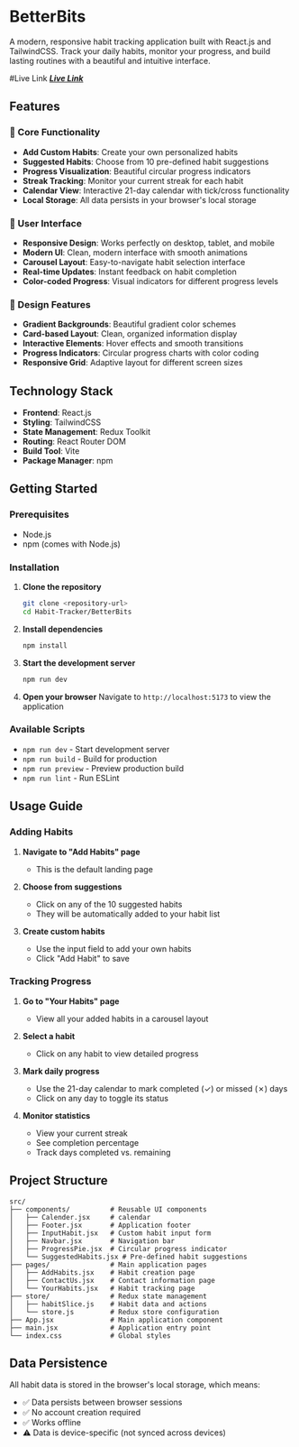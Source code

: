 # BetterBits

A modern, responsive habit tracking application built with React.js and TailwindCSS. Track your daily habits, monitor your progress, and build lasting routines with a beautiful and intuitive interface.

#Live Link
[***Live Link***]([])

## Features

### 🎯 Core Functionality
- **Add Custom Habits**: Create your own personalized habits
- **Suggested Habits**: Choose from 10 pre-defined habit suggestions
- **Progress Visualization**: Beautiful circular progress indicators
- **Streak Tracking**: Monitor your current streak for each habit
- **Calendar View**: Interactive 21-day calendar with tick/cross functionality
- **Local Storage**: All data persists in your browser's local storage

### 📱 User Interface
- **Responsive Design**: Works perfectly on desktop, tablet, and mobile
- **Modern UI**: Clean, modern interface with smooth animations
- **Carousel Layout**: Easy-to-navigate habit selection interface
- **Real-time Updates**: Instant feedback on habit completion
- **Color-coded Progress**: Visual indicators for different progress levels

### 🎨 Design Features
- **Gradient Backgrounds**: Beautiful gradient color schemes
- **Card-based Layout**: Clean, organized information display
- **Interactive Elements**: Hover effects and smooth transitions
- **Progress Indicators**: Circular progress charts with color coding
- **Responsive Grid**: Adaptive layout for different screen sizes

## Technology Stack

- **Frontend**: React.js 
- **Styling**: TailwindCSS 
- **State Management**: Redux Toolkit
- **Routing**: React Router DOM
- **Build Tool**: Vite
- **Package Manager**: npm

## Getting Started

### Prerequisites
- Node.js 
- npm (comes with Node.js)

### Installation

1. **Clone the repository**
   ```bash
   git clone <repository-url>
   cd Habit-Tracker/BetterBits
   ```

2. **Install dependencies**
   ```bash
   npm install
   ```

3. **Start the development server**
   ```bash
   npm run dev
   ```

4. **Open your browser**
   Navigate to `http://localhost:5173` to view the application

### Available Scripts

- `npm run dev` - Start development server
- `npm run build` - Build for production
- `npm run preview` - Preview production build
- `npm run lint` - Run ESLint

## Usage Guide

### Adding Habits

1. **Navigate to "Add Habits" page**
   - This is the default landing page

2. **Choose from suggestions**
   - Click on any of the 10 suggested habits
   - They will be automatically added to your habit list

3. **Create custom habits**
   - Use the input field to add your own habits
   - Click "Add Habit" to save

### Tracking Progress

1. **Go to "Your Habits" page**
   - View all your added habits in a carousel layout

2. **Select a habit**
   - Click on any habit to view detailed progress

3. **Mark daily progress**
   - Use the 21-day calendar to mark completed (✓) or missed (✗) days
   - Click on any day to toggle its status

4. **Monitor statistics**
   - View your current streak
   - See completion percentage
   - Track days completed vs. remaining

## Project Structure

```
src/
├── components/          # Reusable UI components
│   ├── Calender.jsx     # calendar
│   ├── Footer.jsx       # Application footer
│   ├── InputHabit.jsx   # Custom habit input form
│   ├── Navbar.jsx       # Navigation bar
│   ├── ProgressPie.jsx  # Circular progress indicator
│   └── SuggestedHabits.jsx # Pre-defined habit suggestions
├── pages/               # Main application pages
│   ├── AddHabits.jsx    # Habit creation page
│   ├── ContactUs.jsx    # Contact information page
│   └── YourHabits.jsx   # Habit tracking page
├── store/               # Redux state management
│   ├── habitSlice.js    # Habit data and actions
│   └── store.js         # Redux store configuration
├── App.jsx              # Main application component
├── main.jsx             # Application entry point
└── index.css            # Global styles
```

## Data Persistence

All habit data is stored in the browser's local storage, which means:
- ✅ Data persists between browser sessions
- ✅ No account creation required
- ✅ Works offline
- ⚠️ Data is device-specific (not synced across devices)
